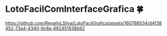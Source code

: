 # LotoFacilComInterfaceGrafica 🍀


https://github.com/RenallyLSilva/LotoFacilGrafica/assets/160786534/d4f38452-73a4-4340-9c8a-882451838b92

